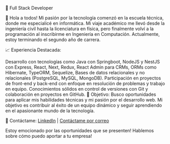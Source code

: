 💼 Full Stack Developer 

👋 Hola a todos! Mi pasión por la tecnología comenzó en la escuela técnica, donde me especialicé en informática. Mi viaje académico me llevó desde la ingeniería civil hasta la licenciatura en física, pero finalmente volví a la programación al inscribirme en Ingeniería en Computación. Actualmente, estoy terminando el segundo año de carrera.

📈 Experiencia Destacada:

Desarrollo con tecnologías como Java con Springboot, NodeJS y NestJS con Express, React, Next, Redux, React Admin para CRMs, ORMs como Hibernate, TypeORM, Sequelize, Bases de datos relacionales y no relacionales (PostgreSQL, MySQL, MongoDB).
Participación en proyectos de front-end y back-end con enfoque en resolución de problemas y trabajo en equipo.
Conocimientos sólidos en control de versiones con Git y colaboración en proyectos en GitHub.
🚀 Objetivo:
Busco oportunidades para aplicar mis habilidades técnicas y mi pasión por el desarrollo web. Mi objetivo es contribuir al éxito de un equipo dinámico y seguir aprendiendo en el apasionante mundo de la tecnología.

📧 Contáctame:
[LinkedIn](https://www.linkedin.com/in/tu-nombre/) | [Contáctame por correo](mailto:iniakitoo@gmail.com)

Estoy emocionado por las oportunidades que se presenten! Hablemos sobre cómo puedo aportar a tu empresa!
